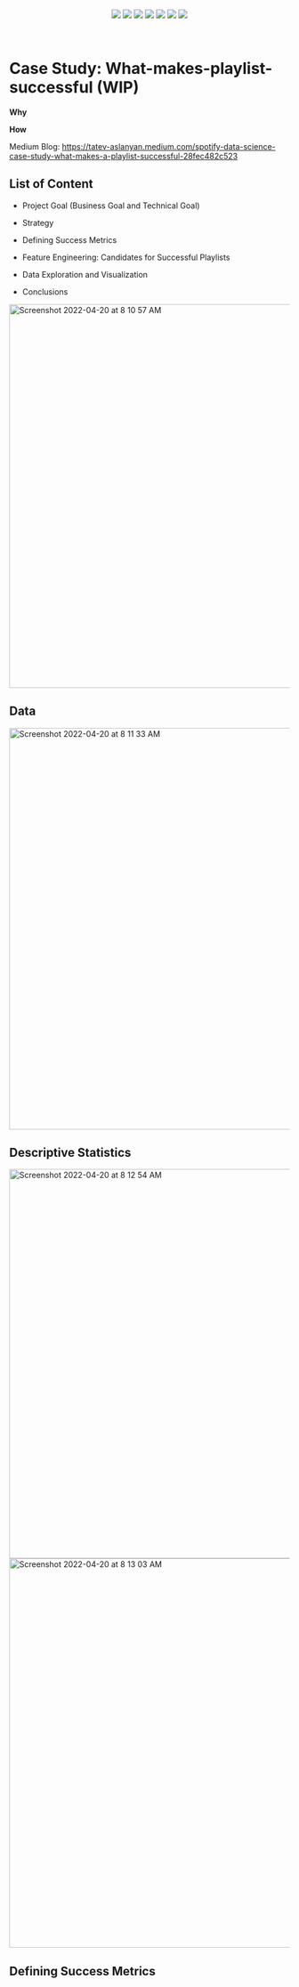 
<br>
<p align="center">
   
   <a href="">
        <img src="https://img.shields.io/badge/-Spotify-success"></a>
   <a href="">
        <img src="https://img.shields.io/badge/Case%20Study-Statistical%20Inference-orange"></a>
   <a href="">
        <img src="https://img.shields.io/badge/Case%20Study-Product%20Data%20Science-yellow"></a>
  
  <a href="">
        <img src="https://img.shields.io/badge/-Success%20Metrics-ff69b4"></a>
  <a href="">
        <img src="https://img.shields.io/badge/-Data%20Visualization-green"></a>
  <a href="">
        <img src="https://img.shields.io/badge/Programming-Python-blue"></a>
  
  <a href="">
        <img src="https://img.shields.io/badge/-Feature%20Engineering%20-yellowgreen"></a>
  
  
  
</p>
<br>

# Case Study: What-makes-playlist-successful (WIP)


**Why**

**How**


Medium Blog: https://tatev-aslanyan.medium.com/spotify-data-science-case-study-what-makes-a-playlist-successful-28fec482c523



## List of Content

- Project Goal (Business Goal and Technical Goal)

- Strategy

- Defining Success Metrics

- Feature Engineering: Candidates for Successful Playlists

- Data Exploration and Visualization

- Conclusions

<img width="690" alt="Screenshot 2022-04-20 at 8 10 57 AM" src="https://user-images.githubusercontent.com/76843403/164162096-3f0992f0-3db9-4404-ac92-dbaede34a6db.png">





## Data
<img width="722" alt="Screenshot 2022-04-20 at 8 11 33 AM" src="https://user-images.githubusercontent.com/76843403/164162178-feabd8cc-618e-4694-856f-35bae10c16d3.png">




## Descriptive Statistics


<img width="700" alt="Screenshot 2022-04-20 at 8 12 54 AM" src="https://user-images.githubusercontent.com/76843403/164162368-6e825825-b75b-487b-8b5a-fc9d0d6401bf.png">

<img width="700" alt="Screenshot 2022-04-20 at 8 13 03 AM" src="https://user-images.githubusercontent.com/76843403/164162383-ff6578dd-a26c-4e4f-b1dc-35fac4436bbe.png">





## Defining Success Metrics
